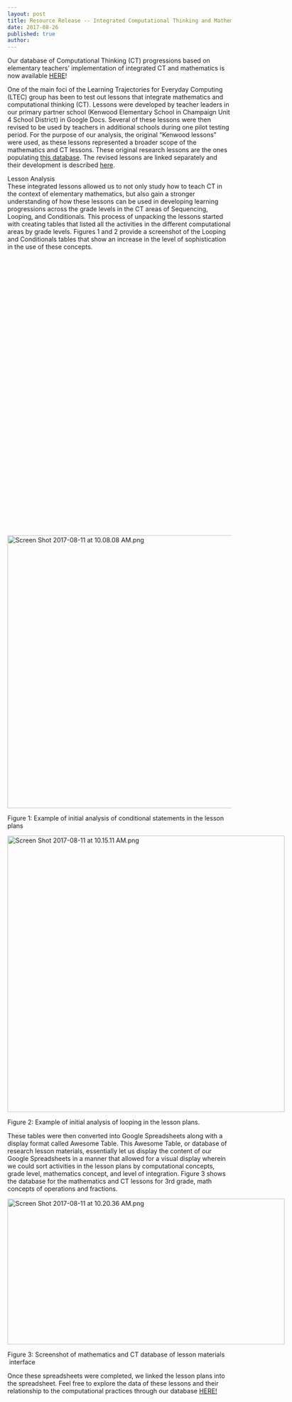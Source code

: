 ```yaml
---
layout: post
title: Resource Release -- Integrated Computational Thinking and Mathematics Lessons
date: 2017-08-26
published: true
author:
---
```




Our database of Computational Thinking (CT) progressions based on elementary teachers&rsquo; implementation of integrated CT and mathematics is now available <a class="c3" href="https://www.google.com/url?q=https://ctrl.education.illinois.edu/ltec/database-of-research-lesson-materials&amp;sa=D&amp;ust=1503935087671000&amp;usg=AFQjCNH1rHJil0B4ul_D-xv_Yd1Qw52Zew">HERE</a></span><span class="c2">! </span></p><p class="c0 c5"><span class="c2"></span></p><p class="c0"><span>One of the main foci of the Learning Trajectories for Everyday Computing (LTEC) group has been to test out lessons that integrate mathematics and computational thinking (CT). Lessons were developed by teacher leaders in our primary partner school (Kenwood Elementary School in Champaign Unit 4 School District) in Google Docs. Several of these lessons were then revised to be used by teachers in additional schools during one pilot testing period. For the purpose of our analysis, the </span><span>original</span><span>&nbsp;&ldquo;Kenwood lessons&rdquo; were used, as these lessons represented a broader scope of the mathematics and CT lessons. These </span><span class="c6">original</span><span>&nbsp;research lessons are the ones populating </span><span class="c1"><a class="c3" href="https://www.google.com/url?q=https://ctrl.education.illinois.edu/ltec/database-of-research-lesson-materials&amp;sa=D&amp;ust=1503935087673000&amp;usg=AFQjCNEOWYSyJkQzMD0uL3wgL3TxLtcLcQ">this database</a></span><span>. The </span><span class="c6">revised</span><span>&nbsp;lessons are linked separately and their development is described </span><span class="c1"><a class="c3" href="https://www.google.com/url?q=http://blog.everydaycomputing.org/2017/08/10/resource-release/&amp;sa=D&amp;ust=1503935087673000&amp;usg=AFQjCNFECCOY9iK7BX8GyIwrp0LVmuvjYw">here</a></span><span class="c2">. </span></p><p class="c0 c5"><span class="c2"></span></p><p class="c0"><span class="c6">Lesson Analysis <br></span><span class="c2">These integrated lessons allowed us to not only study how to teach CT in the context of elementary mathematics, but also gain a stronger understanding of how these lessons can be used in developing learning progressions across the grade levels in the CT areas of Sequencing, Looping, and Conditionals. This process of unpacking the lessons started with creating tables that listed all the activities in the different computational areas by grade levels. Figures 1 and 2 provide a screenshot of the Looping and Conditionals tables that show an increase in the level of sophistication in the use of these concepts. </span></p><p class="c0"><span style="overflow: hidden; display: inline-block; margin: 0.00px 0.00px; border: 0.00px solid #000000; transform: rotate(0.00rad) translateZ(0px); -webkit-transform: rotate(0.00rad) translateZ(0px); width: 624.00px; height: 613.33px;">


<img alt="Screen Shot 2017-08-11 at 10.08.08 AM.png" src="https://raw.githubusercontent.com/everydaycomputing/everydaycomputing.github.io/master/public/images/blog/2017-08-26-image1.png" style="width: 624.00px; height: 613.33px; margin-left: 0.00px; margin-top: 0.00px; transform: rotate(0.00rad) translateZ(0px); -webkit-transform: rotate(0.00rad) translateZ(0px);" title=""></span></p><p class="c0"><span class="c2">Figure 1: Example of initial analysis of conditional statements in the lesson plans </span></p><p class="c0 c5"><span class="c2"></span></p><p class="c0"><span style="overflow: hidden; display: inline-block; margin: 0.00px 0.00px; border: 0.00px solid #000000; transform: rotate(0.00rad) translateZ(0px); -webkit-transform: rotate(0.00rad) translateZ(0px); width: 624.00px; height: 622.67px;"><img alt="Screen Shot 2017-08-11 at 10.15.11 AM.png" src="https://raw.githubusercontent.com/everydaycomputing/everydaycomputing.github.io/master/public/images/blog/2017-08-26-image2.png" style="width: 624.00px; height: 622.67px; margin-left: 0.00px; margin-top: 0.00px; transform: rotate(0.00rad) translateZ(0px); -webkit-transform: rotate(0.00rad) translateZ(0px);" title=""></span></p><p class="c0"><span class="c2">Figure 2: Example of initial analysis of looping in the lesson plans.</span></p><p class="c0 c5"><span class="c2"></span></p><p class="c0"><span class="c2">These tables were then converted into Google Spreadsheets along with a display format called Awesome Table. This Awesome Table, or database of research lesson materials, essentially let us display the content of our Google Spreadsheets in a manner that allowed for a visual display wherein we could sort activities in the lesson plans by computational concepts, grade level, mathematics concept, and level of integration. Figure 3 shows the database for the mathematics and CT lessons for 3rd grade, math concepts of operations and fractions. </span></p><p class="c0 c5"><span class="c2"></span></p><p class="c0"><span style="overflow: hidden; display: inline-block; margin: 0.00px 0.00px; border: 0.00px solid #000000; transform: rotate(0.00rad) translateZ(0px); -webkit-transform: rotate(0.00rad) translateZ(0px); width: 624.00px; height: 328.00px;"><img alt="Screen Shot 2017-08-11 at 10.20.36 AM.png" src="https://raw.githubusercontent.com/everydaycomputing/everydaycomputing.github.io/master/public/images/blog/2017-08-26-image3.png" style="width: 624.00px; height: 328.00px; margin-left: 0.00px; margin-top: 0.00px; transform: rotate(0.00rad) translateZ(0px); -webkit-transform: rotate(0.00rad) translateZ(0px);" title=""></span></p><p class="c0"><span class="c2">Figure 3: Screenshot of mathematics and CT database of lesson materials &nbsp;interface</span></p><p class="c0 c5"><span class="c2"></span></p><p class="c0"><span>Once these spreadsheets were completed, we linked the lesson plans into the spreadsheet. Feel free to explore the data of these lessons and their relationship to the computational practices through our database </span><span class="c1"><a class="c3" href="https://www.google.com/url?q=https://ctrl.education.illinois.edu/ltec/database-of-research-lesson-materials&amp;sa=D&amp;ust=1503935087676000&amp;usg=AFQjCNGmtQO1otnWUhxmdDHZ9tUa7qi9Uw">HERE!</a></span><span class="c2">&nbsp;</span></p><p class="c0 c5"><span class="c2"></span></p></body></html>
